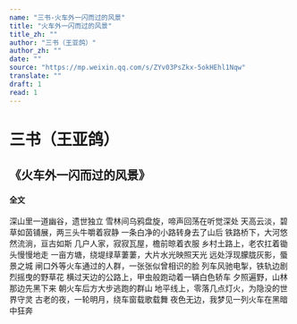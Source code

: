 ```yaml
---
name: "三书-火车外一闪而过的风景"
title: "火车外一闪而过的风景"
title_zh: ""
author: "三书（王亚鸽）"
author_zh: ""
date: ""
source: "https://mp.weixin.qq.com/s/ZYv03PsZkx-5okHEhl1Nqw"
translate: ""
draft: 1
read: 1
---
```


# 三书（王亚鸽）

## 《火车外一闪而过的风景》

<!-- tabs:start -->

#### **全文**

深山里一道幽谷，遗世独立
雪林间乌鸦盘旋，啼声回荡在听觉深处
天高云淡，碧草如茵铺展，两三头牛嚼着寂静
一条白净的小路转身去了山后
铁路桥下，大河悠然流淌，亘古如斯
几户人家，寂寂瓦屋，檐前晾着衣服
乡村土路上，老农扛着锄头慢慢地走
一亩方塘，绕堤绿草萋萋，大片水光映照天光
远处浮现朦胧灰影，蜃景之城
闸口外等火车通过的人群，一张张似曾相识的脸
列车风驰电掣，铁轨边剧烈摇曳的野草花
横过天边的公路上，甲虫般跑动着一辆白色轿车
夕照遍野，山林那边先黑下来
朝火车后方大步逃跑的群山
地平线上，零落几点灯火，为隐没的世界守灵
古老的夜，一轮明月，绕车窗载歌载舞
夜色无边，我梦见一列火车在黑暗中狂奔

<!-- tabs:end -->
